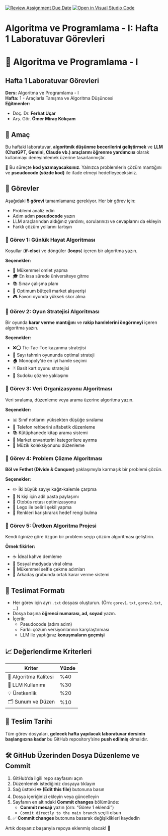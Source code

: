 [![Review Assignment Due Date](https://classroom.github.com/assets/deadline-readme-button-22041afd0340ce965d47ae6ef1cefeee28c7c493a6346c4f15d667ab976d596c.svg)](https://classroom.github.com/a/ywX3WKYD)
[![Open in Visual Studio Code](https://classroom.github.com/assets/open-in-vscode-2e0aaae1b6195c2367325f4f02e2d04e9abb55f0b24a779b69b11b9e10269abc.svg)](https://classroom.github.com/online_ide?assignment_repo_id=20908264&assignment_repo_type=AssignmentRepo)
# Algoritma ve Programlama - I: Hafta 1 Laboratuvar Görevleri

# 🚀 Algoritma ve Programlama - I  
## Hafta 1 Laboratuvar Görevleri  

**Ders:** Algoritma ve Programlama - I  
**Hafta:** 1 - Araçlarla Tanışma ve Algoritma Düşüncesi  
**Eğitmenler:**  
- Doç. Dr. **Ferhat Uçar**  
- Arş. Gör. **Ömer Miraç Kökçam**  

## 🎯 Amaç  
Bu haftaki laboratuvar, **algoritmik düşünme becerilerini geliştirmek** ve **LLM (ChatGPT, Gemini, Claude vb.) araçlarını öğrenme yardımcısı** olarak kullanmayı deneyimlemek üzerine tasarlanmıştır.  

📌 Bu süreçte **kod yazmayacaksınız**. Yalnızca problemlerin çözüm mantığını ve **pseudocode (sözde kod)** ile ifade etmeyi hedefleyeceksiniz.  

## 📝 Görevler  

Aşağıdaki **5 görevi** tamamlamanız gerekiyor. Her bir görev için:  
- Problemi analiz edin  
- Adım adım **pseudocode** yazın  
- LLM araçlarından aldığınız yardımı, sorularınızı ve cevaplarını da ekleyin  
- Farklı çözüm yollarını tartışın  

### 🔹 Görev 1: Günlük Hayat Algoritması  
Koşullar (**if-else**) ve döngüler (**loops**) içeren bir algoritma yazın.  

**Seçenekler:**  
- 🥚 Mükemmel omlet yapma  
- 🎓 En kısa sürede üniversiteye gitme  
- 📚 Sınav çalışma planı  
- 🛒 Optimum bütçeli market alışverişi  
- 🎮 Favori oyunda yüksek skor alma  

### 🔹 Görev 2: Oyun Stratejisi Algoritması  
Bir oyunda **karar verme mantığını** ve **rakip hamlelerini öngörmeyi** içeren algoritma yazın.  

**Seçenekler:**  
- ❌⭕ Tic-Tac-Toe kazanma stratejisi  
- 🔢 Sayı tahmin oyununda optimal strateji  
- 🏠 Monopoly’de en iyi hamle seçimi  
- 🃏 Basit kart oyunu stratejisi  
- 🔲 Sudoku çözme yaklaşımı  

### 🔹 Görev 3: Veri Organizasyonu Algoritması  
Veri sıralama, düzenleme veya arama üzerine algoritma yazın.  

**Seçenekler:**  
- 📊 Sınıf notlarını yüksekten düşüğe sıralama  
- 📒 Telefon rehberini alfabetik düzenleme  
- 📚 Kütüphanede kitap arama sistemi  
- 🏪 Market envanterini kategorilere ayırma  
- 🎵 Müzik koleksiyonunu düzenleme  

### 🔹 Görev 4: Problem Çözme Algoritması  
**Böl ve Fethet (Divide & Conquer)** yaklaşımıyla karmaşık bir problemi çözün.  

**Seçenekler:**  
- ✏️ İki büyük sayıyı kağıt-kalemle çarpma  
- 🎂 N kişi için adil pasta paylaşımı  
- 🚌 Otobüs rotası optimizasyonu  
- 🧩 Lego ile belirli şekil yapma  
- 🎨 Renkleri karıştırarak hedef rengi bulma  

### 🔹 Görev 5: Üretken Algoritma Projesi  
Kendi ilginize göre özgün bir problem seçip çözüm algoritması geliştirin.  

**Örnek fikirler:**  
- ☕ İdeal kahve demleme  
- 📱 Sosyal medyada viral olma  
- 🤳 Mükemmel selfie çekme adımları  
- 👥 Arkadaş grubunda ortak karar verme sistemi  

## 📂 Teslimat Formatı  

- Her görev için ayrı `.txt` dosyası oluşturun. (Örn: `gorev1.txt`, `gorev2.txt`, …)  
- Dosya başına **öğrenci numarası, ad, soyad** yazın.  
- İçerik:  
  - Pseudocode (adım adım)  
  - Farklı çözüm versiyonlarının karşılaştırması  
  - LLM ile yaptığınız **konuşmaların geçmişi**  

## 📈 Değerlendirme Kriterleri  

| Kriter | Yüzde |
|--------|-------|
| 🧠 Algoritma Kalitesi | %40 |
| 🤖 LLM Kullanımı | %30 |
| 💡 Üretkenlik | %20 |
| 🗂️ Sunum ve Düzen | %10 |

## 📅 Teslim Tarihi  
Tüm görev dosyaları, **gelecek hafta yapılacak laboratuvar dersinin başlangıcına kadar** bu GitHub repository’sine **push edilmiş** olmalıdır.  

## 🛠️ GitHub Üzerinden Dosya Düzenleme ve Commit  

1. GitHub’da ilgili repo sayfasını açın  
2. Düzenlemek istediğiniz dosyaya tıklayın  
3. Sağ üstteki **✏️ (Edit this file)** butonuna basın  
4. Dosya içeriğinizi ekleyin veya güncelleyin  
5. Sayfanın en altındaki **Commit changes** bölümünde:  
   - **Commit mesajı** yazın (örn: “Görev 1 eklendi”)  
   - `Commit directly to the main branch` seçili olsun  
6. ✅ **Commit changes** butonuna basarak değişiklikleri kaydedin  

Artık dosyanız başarıyla repoya eklenmiş olacak! 🎉  
